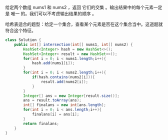给定两个数组 nums1 和 nums2 ，返回 它们的交集 。输出结果中的每个元素一定是 唯一 的。我们可以不考虑输出结果的顺序 。

哈希表适合的题型：给定一个集合，查看某个元素是否在这个集合当中。这道题就符合这个特征。

```java
class Solution {
    public int[] intersection(int[] nums1, int[] nums2) {
        HashSet<Integer> hash = new HashSet<>();
        HashSet<Integer> result = new HashSet<>();
        for(int i = 0; i < nums1.length;i++){
            hash.add(nums1[i]);
        }
        for(int i = 0; i < nums2.length;i++){
            if(hash.contains(nums2[i])){
                result.add(nums2[i]);
            }
        }
        Integer[] ans = new Integer[result.size()];
        ans = result.toArray(ans);
        int[] finalans = new int[ans.length];
        for(int i = 0; i < ans.length;i++){
            finalans[i] = ans[i];
        }
        return finalans;
    }
}
```
